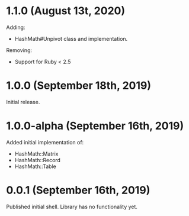 # 1.1.0 (August 13t, 2020)

Adding:

* HashMath#Unpivot class and implementation.

Removing:

* Support for Ruby < 2.5

# 1.0.0 (September 18th, 2019)

Initial release.

# 1.0.0-alpha (September 16th, 2019)

Added initial implementation of:

* HashMath::Matrix
* HashMath::Record
* HashMath::Table

# 0.0.1 (September 16th, 2019)

Published initial shell.  Library has no functionality yet.
